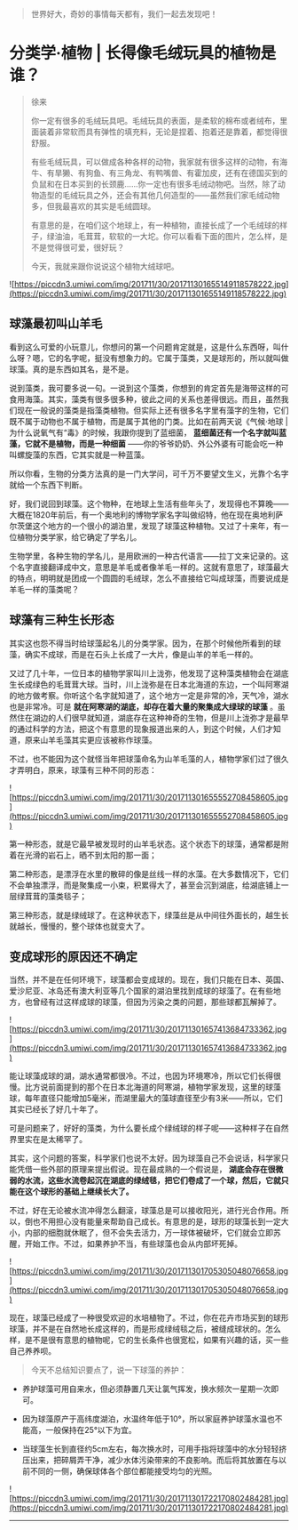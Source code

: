 > 世界好大，奇妙的事情每天都有，我们一起去发现吧！

# 分类学·植物 | 长得像毛绒玩具的植物是谁？

> 徐来
> 
> 你一定有很多的毛绒玩具吧。毛绒玩具的表面，是柔软的棉布或者绒布，里面装着非常软而具有弹性的填充料，无论是捏着、抱着还是靠着，都觉得很舒服。
> 
> 有些毛绒玩具，可以做成各种各样的动物，我家就有很多这样的动物，有海牛、有旱獭、有狗鱼、有三角龙、有鸭嘴兽、有霍加皮，还有在德国买到的负鼠和在日本买到的长颈鹿……你一定也有很多毛绒动物吧。当然，除了动物造型的毛绒玩具之外，还会有其他几何造型的——虽然我们家毛绒动物多，但我最喜欢的其实是毛绒圆球。
> 
> 有意思的是，在咱们这个地球上，有一种植物，直接长成了一个毛绒球的样子，绿油油，毛茸茸，软软的一大坨。你可以看看下面的图片，怎么样，是不是觉得很可爱，很好玩？
> 
> 今天，我就来跟你说说这个植物大绒球吧。

![https://piccdn3.umiwi.com/img/201711/30/201711301655149118578222.jpg](https://piccdn3.umiwi.com/img/201711/30/201711301655149118578222.jpg)

## 球藻最初叫山羊毛

看到这么可爱的小玩意儿，你想问的第一个问题肯定就是，这是什么东西呀，叫什么呀？嗯，它的名字呢，挺没有想象力的。它属于藻类，又是球形的，所以就叫做球藻。真的是东西如其名，是不是。

说到藻类，我可要多说一句。一说到这个藻类，你想到的肯定首先是海带这样的可食用海藻。其实，藻类有很多很多种，彼此之间的关系也差得很远。而且，虽然我们现在一般说的藻类是指藻类植物。但实际上还有很多名字里有藻字的生物，它们既不属于动物也不属于植物，而是属于其他的门类。比如在前两天说《气候·地球 | 为什么说氧气有“毒》的时候，我跟你提到了蓝细菌， **蓝细菌还有一个名字就叫蓝藻，它就不是植物，而是一种细菌** ——你的爷爷奶奶、外公外婆有可能会吃一种叫螺旋藻的东西，它其实就是一种蓝藻。

所以你看，生物的分类方法真的是一门大学问，可千万不要望文生义，光靠个名字就给一个东西下判断。

好，我们说回到球藻。这个物种，在地球上生活有些年头了，发现得也不算晚——大概在1820年前后，有一个奥地利的博物学家名字叫做绍特，他在现在奥地利萨尔茨堡这个地方的一个很小的湖泊里，发现了球藻这种植物。又过了十来年，有一位植物分类学家，给它确定了学名儿。

生物学里，各种生物的学名儿，是用欧洲的一种古代语言——拉丁文来记录的。这个名字直接翻译成中文，意思是羊毛或者像羊毛一样的。这就有意思了，球藻最大的特点，明明就是团成一个圆圆的毛绒球，怎么不直接给它叫成球藻，而要说成是羊毛一样的藻类呢？

## 球藻有三种生长形态

其实这也怨不得当时给球藻起名儿的分类学家。因为，在那个时候他所看到的球藻，确实不成球，而是在石头上长成了一大片，像是山羊的羊毛一样的。

又过了几十年，一位日本的植物学家叫川上泷弥，他发现了这种藻类植物会在湖底生长成绿色的毛茸茸大球。当时，川上泷弥是在日本北海道的东边，一个叫阿寒湖的地方做考察。你听这个名字就知道了，这个地方一定是非常的冷，天气冷，湖水也是非常冷。可是 **就在阿寒湖的湖底，却存在着大量的聚集成大绿球的球藻** 。虽然住在湖边的人们很早就知道，湖底存在这种神奇的生物，但是川上泷弥才是最早的通过科学的方法，把这个有意思的现象报道出来的人，到这个时候，人们才知道，原来山羊毛藻其实更应该被称作球藻。

不过，也不能因为这个就怪当年把球藻命名为山羊毛藻的人，植物学家们过了很久才弄明白，原来，球藻有三种不同的形态：

![https://piccdn3.umiwi.com/img/201711/30/201711301655552708458605.jpg](https://piccdn3.umiwi.com/img/201711/30/201711301655552708458605.jpg)

第一种形态，就是它最早被发现时的山羊毛状态。这个状态下的球藻，通常都是附着在光滑的岩石上，晒不到太阳的那一面；

第二种形态，是漂浮在水里的散碎的像是丝线一样的水藻。在大多数情况下，它们不会单独漂浮，而是聚集成一小束，积累得大了，甚至会沉到湖底，给湖底铺上一层绿茸茸的藻类毯子；

第三种形态，就是绿绒球了。在这种状态下，绿藻丝是从中间往外面长的，越生长就越长，慢慢的，整个球体也就变大了。

## 变成球形的原因还不确定

当然，并不是在任何环境下，球藻都会变成球的。现在，我们只能在日本、英国、爱沙尼亚、冰岛还有澳大利亚等几个国家的湖泊里找到成球的球藻了。在有些地方，也曾经有过这样成球的球藻，但因为污染之类的问题，那些球都瓦解掉了。

![https://piccdn3.umiwi.com/img/201711/30/201711301657413684733362.jpg](https://piccdn3.umiwi.com/img/201711/30/201711301657413684733362.jpg)

能让球藻成球的湖，湖水通常都很冷。不过，也因为环境寒冷，所以它们长得很慢。比方说前面提到的那个在日本北海道的阿寒湖，植物学家发现，这里的球藻球，每年直径只能增加5毫米，而湖里最大的藻球直径至少有3米——所以，它们其实已经长了好几十年了。

可是问题来了，好好的藻类，为什么要长成个绿绒球的样子呢——这种样子在自然界里实在是太稀罕了。

其实，这个问题的答案，科学家们也说不太好。因为球藻自己不会说话，科学家只能凭借一些外部的原理来提出假说。现在最成熟的一个假说是， **湖底会存在很微弱的水流，这些水流卷起沉在湖底的绿绒毯，把它们卷成了一个球，然后，它就只能在这个球形的基础上继续长大了。**

不过，好在无论被水流冲得怎么翻滚，球藻总是可以接收阳光，进行光合作用。所以，倒也不用担心没有能量来帮助自己成长。有意思的是，球形的球藻长到一定大小，内部的细胞就休眠了，但不会失去活力，万一球体被破坏，它们就会立即苏醒，开始工作。不过，如果养护不当，有些球藻也会从内部坏死掉。

![https://piccdn3.umiwi.com/img/201711/30/201711301705305048076658.jpg](https://piccdn3.umiwi.com/img/201711/30/201711301705305048076658.jpg)

现在，球藻已经成了一种很受欢迎的水培植物了。不过，你在花卉市场买到的球形球藻，并不是在自然地长成这样的，而是形成绿绒毯之后，被缝成球状的。怎么样，是不是很有意思的植物呢，它的生长条件也很宽松，如果有兴趣的话，买一些自己养养呗。

> 今天不总结知识要点了，说一下球藻的养护：

* 养护球藻可用自来水，但必须静置几天让氯气挥发，换水频次一星期一次即可。

* 因为球藻原产于高纬度湖泊，水温终年低于10°，所以家庭养护球藻水温也不能高，一般保持在25°以下为宜。

* 当球藻生长到直径约5cm左右，每次换水时，可用手指将球藻中的水分轻轻挤压出来，把碎屑弄干净，减少水体污染带来的不良影响。而后将其放置在与以前不同的一侧，确保球体各个部位都能接受均匀的光照。

![https://piccdn3.umiwi.com/img/201711/30/201711301722170802484281.jpg](https://piccdn3.umiwi.com/img/201711/30/201711301722170802484281.jpg)

---
